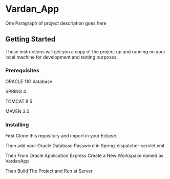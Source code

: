 # Vardan_App


One Paragraph of project description goes here

## Getting Started

These instructions will get you a copy of the project up and running on your local machine for development and testing purposes.

### Prerequisites

ORACLE 11G database

SPRING 4

TOMCAT 8.5

MAVEN 3.0



### Installing

First Clone this repository and import in your Eclipse.

Then add your Oracle Database Password in Spring-dispatcher-servlet.xml

Then From Oracle Application Express Create a New Workspace named as VardanApp

Then Build The Project and Run at Server


